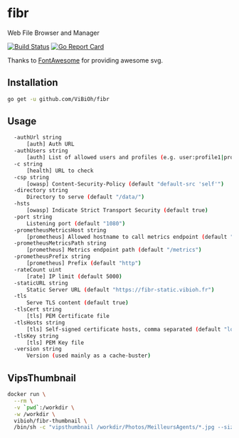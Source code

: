 # fibr

Web File Browser and Manager

[![Build Status](https://travis-ci.org/ViBiOh/fibr.svg?branch=master)](https://travis-ci.org/ViBiOh/fibr)
[![Go Report Card](https://goreportcard.com/badge/github.com/ViBiOh/fibr)](https://goreportcard.com/report/github.com/ViBiOh/fibr)

Thanks to [FontAwesome](https://fontawesome.com) for providing awesome svg.

## Installation

```bash
go get -u github.com/ViBiOh/fibr
```

## Usage

```bash
  -authUrl string
      [auth] Auth URL
  -authUsers string
      [auth] List of allowed users and profiles (e.g. user:profile1|profile2,user2:profile3)
  -c string
      [health] URL to check
  -csp string
      [owasp] Content-Security-Policy (default "default-src 'self'")
  -directory string
      Directory to serve (default "/data/")
  -hsts
      [owasp] Indicate Strict Transport Security (default true)
  -port string
      Listening port (default "1080")
  -prometheusMetricsHost string
      [prometheus] Allowed hostname to call metrics endpoint (default "localhost")
  -prometheusMetricsPath string
      [prometheus] Metrics endpoint path (default "/metrics")
  -prometheusPrefix string
      [prometheus] Prefix (default "http")
  -rateCount uint
      [rate] IP limit (default 5000)
  -staticURL string
      Static Server URL (default "https://fibr-static.vibioh.fr")
  -tls
      Serve TLS content (default true)
  -tlsCert string
      [tls] PEM Certificate file
  -tlsHosts string
      [tls] Self-signed certificate hosts, comma separated (default "localhost")
  -tlsKey string
      [tls] PEM Key file
  -version string
      Version (used mainly as a cache-buster)
```

## VipsThumbnail

```bash
docker run \
  --rm \
  -v `pwd`:/workdir \
  -w /workdir \
  vibioh/fibr-thumbnail \
  /bin/sh -c "vipsthumbnail /workdir/Photos/MeilleursAgents/*.jpg --size 150 -o /workdir/.fibr/Photos/MeilleursAgents/%s.jpg[optimize_coding,strip] --vips-progress"
```
